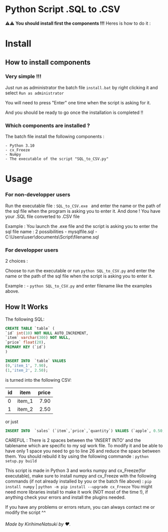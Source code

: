 # Python Script .SQL to .CSV

⚠️⚠️ **You should install first the components !!!** Heres is how to do it :

# Install

## How to install components

### Very simple !!!

Just run as administrator the batch file `install.bat` by right clicking it and select `Run as administrator`

You will need to press "Enter" one time when the script is asking for it.

And you should be ready to go once the installation is completed !!

### Which components are installed ? 

The batch file install the following components :

    - Python 3.10
    - cx_Freeze
    - Numpy
    - The executable of the script "SQL_to_CSV.py"


# Usage

### For non-developper users

Run the executable file : `SQL_to_CSV.exe ` and enter the name or the path of the sql file when the program is asking you to enter it.
And done ! You have your .SQL file converted to .CSV file

Example : You launch the .exe file and the script is asking you to enter the sql file name : 2 possibilities
    - mysqlfile.sql
    - C:\Users\user\documents\Script\filename.sql

### For developper users

2 choices : 

Choose to run the executable or run `python SQL_to_CSV.py` and enter the name or the path of the sql file when the script is asking you to enter it.

Example : - `python SQL_to_CSV.py` and enter filename like the examples above.

## How It Works
The following SQL:

```sql
CREATE TABLE `table` (
`id` int(10) NOT NULL AUTO_INCREMENT,
`item` varchar(300) NOT NULL,
`price` float(20),
PRIMARY KEY (`id`)
)

INSERT INTO  `table` VALUES 
(0,'item_1', 7.90),
(1,'item_2', 2.50);
```
is turned into the following CSV:

| id   | item   | price |
| ---- |:------:| -----:|
| 0    | item_1 | 7.90  |
| 1    | item_2 | 2.50  |

or just
```sql
INSERT INTO  `sales` (`item`,`price`,`quantity`) VALUES (`apple`, 0.50, 10), (`banana`, 0.40, 16);
```

CAREFUL : There is 2 spaces between the 'INSERT INTO' and the tablename which are specific to my sql work file. To modify it and be able to have only 1 space you need to go to line 26 and reduce the space between them. You should rebuild it by using the following commande : `python setup.py build`

This script is made in Python 3 and works numpy and cx_Freeze(for executable), make sure to install numpy and cx_Freeze with the following commands (if not already installed by you or the batch file above) : `pip install numpy` | `python -m pip install --upgrade cx_Freeze`
You might need more libraries install to make it work (NOT most of the time !), if anything check your errors and install the plugins needed.

If you have any problems or errors return, you can always contact me or modify the script ^^

###### Made by KirihimeNatsuki by ❤️.
